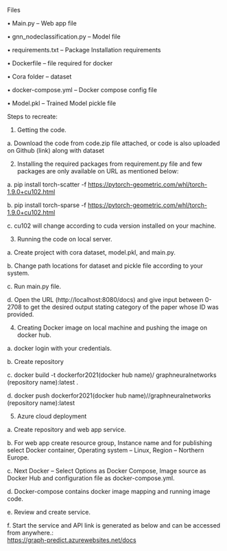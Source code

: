 
Files  

•	Main.py – Web app file  

•	gnn_nodeclassification.py  – Model file  

•	requirements.txt  – Package Installation requirements  

•	Dockerfile  – file required for docker  

•	Cora folder – dataset  

•	docker-compose.yml  – Docker compose config file  

•	Model.pkl – Trained Model pickle file  



Steps to recreate: 
1.	Getting the code.  

a.	Download the code from code.zip file attached, or code is also uploaded on Github (link) along with dataset  

		
		
2.	Installing the required packages from requirement.py file and few packages are only available on URL as mentioned below:  

a.	pip install torch-scatter -f https://pytorch-geometric.com/whl/torch-1.9.0+cu102.html  

b.	pip install torch-sparse -f https://pytorch-geometric.com/whl/torch-1.9.0+cu102.html  

c.	cu102 will change according to cuda version installed on your machine.  



3.	Running the code on local server.  

a.	Create project with cora dataset, model.pkl, and main.py.  

b.	Change path locations for dataset and pickle file according to your system.  

c.	Run  main.py file.  

d.	Open the URL (http://localhost:8080/docs) and give input between 0-2708 to get the desired output stating category of the paper whose ID was provided.   



4.	Creating Docker image on local machine and pushing the image on docker hub.  

a.	docker login with your credentials.  

b.	Create repository  

c.	docker build -t dockerfor2021(docker hub name)/ graphneuralnetworks (repository name):latest .  

d.	docker push dockerfor2021(docker hub name)//graphneuralnetworks (repository name):latest  



5.	Azure cloud deployment  

a.	Create repository and web app service.  

b.	For web app create resource group, Instance name and for publishing select Docker container, Operating system – Linux, Region –  Northern Europe.  

c.	Next Docker – Select Options as Docker Compose, Image source  as Docker Hub and configuration file as docker-compose.yml.  

d.	Docker-compose contains docker image mapping and running image code.  

e.	Review and create service.  

f.	Start the service and API link is generated as below and can be accessed from anywhere.:   
https://graph-predict.azurewebsites.net/docs


